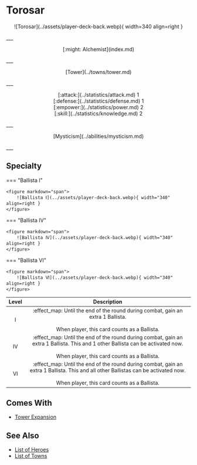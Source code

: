 # Torosar

<p style="text-align: center;" markdown>![Torosar](../assets/player-deck-back.webp){ width=340 align=right }</p>
___
<p style="text-align: center;" markdown>[:might: Alchemist](index.md)</p>
___
<p style="text-align: center;" markdown>[Tower](../towns/tower.md)</p>
___

<p style="text-align: center;" markdown>[:attack:](../statistics/attack.md)&nbsp;1</br>[:defense:](../statistics/defense.md)&nbsp;1</br>[:empower:](../statistics/power.md)&nbsp;2</br>[:skill:](../statistics/knowledge.md)&nbsp;2</p>
___
<p style="text-align: center;" markdown>[Mysticism](../abilities/mysticism.md)</p>
___

## Specialty

=== "Ballista Ⅰ"

    <figure markdown="span">
        ![Ballista Ⅰ](../assets/player-deck-back.webp){ width="340" align=right }
    </figure>

=== "Ballista Ⅳ"

    <figure markdown="span">
        ![Ballista Ⅳ](../assets/player-deck-back.webp){ width="340" align=right }
    </figure>

=== "Ballista Ⅵ"

    <figure markdown="span">
        ![Ballista Ⅵ](../assets/player-deck-back.webp){ width="340" align=right }
    </figure>


| Level | Description |
| :---: | :---: |
| Ⅰ | :effect_map: Until the end of the round during combat, gain an extra 1 Ballista.</br></br>When player, this card counts as a Ballista. |
| Ⅳ | :effect_map: Until the end of the round during combat, gain an extra 1 Ballista. This and 1 other Ballista can be activated now.</br></br>When player, this card counts as a Ballista. |
| Ⅵ | :effect_map: Until the end of the round during combat, gain an extra 1 Ballista. This and all other Ballistas can be activated now.</br></br>When player, this card counts as a Ballista. |


## Comes With

- [Tower Expansion](../content.md)


## See Also

- [List of Heroes](index.md)
- [List of Towns](../towns/index.md)

